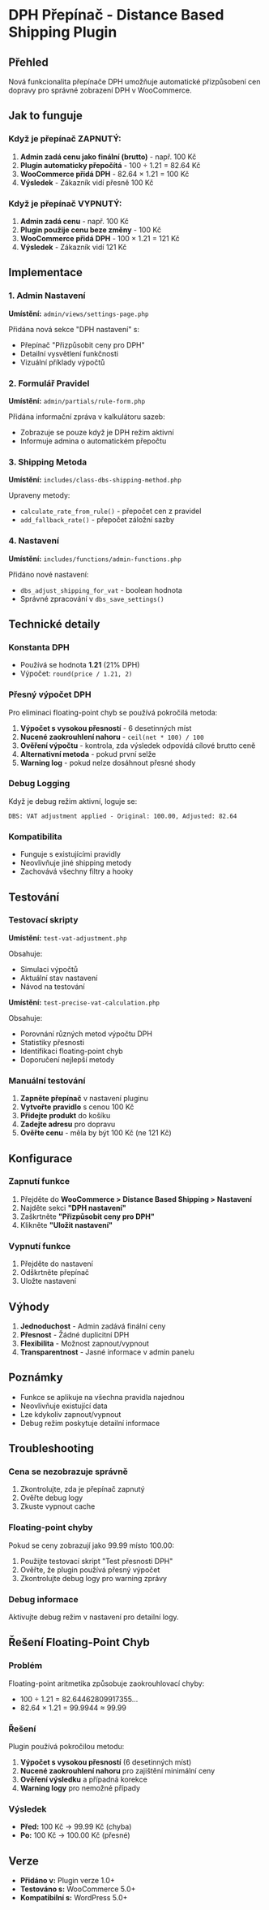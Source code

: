 # DPH Přepínač - Distance Based Shipping Plugin

## Přehled

Nová funkcionalita přepínače DPH umožňuje automatické přizpůsobení cen dopravy pro správné zobrazení DPH v WooCommerce.

## Jak to funguje

### Když je přepínač ZAPNUTÝ:

1. **Admin zadá cenu jako finální (brutto)** - např. 100 Kč
2. **Plugin automaticky přepočítá** - 100 ÷ 1.21 = 82.64 Kč
3. **WooCommerce přidá DPH** - 82.64 × 1.21 = 100 Kč
4. **Výsledek** - Zákazník vidí přesně 100 Kč

### Když je přepínač VYPNUTÝ:

1. **Admin zadá cenu** - např. 100 Kč
2. **Plugin použije cenu beze změny** - 100 Kč
3. **WooCommerce přidá DPH** - 100 × 1.21 = 121 Kč
4. **Výsledek** - Zákazník vidí 121 Kč

## Implementace

### 1. Admin Nastavení

**Umístění:** `admin/views/settings-page.php`

Přidána nová sekce "DPH nastavení" s:
- Přepínač "Přizpůsobit ceny pro DPH"
- Detailní vysvětlení funkčnosti
- Vizuální příklady výpočtů

### 2. Formulář Pravidel

**Umístění:** `admin/partials/rule-form.php`

Přidána informační zpráva v kalkulátoru sazeb:
- Zobrazuje se pouze když je DPH režim aktivní
- Informuje admina o automatickém přepočtu

### 3. Shipping Metoda

**Umístění:** `includes/class-dbs-shipping-method.php`

Upraveny metody:
- `calculate_rate_from_rule()` - přepočet cen z pravidel
- `add_fallback_rate()` - přepočet záložní sazby

### 4. Nastavení

**Umístění:** `includes/functions/admin-functions.php`

Přidáno nové nastavení:
- `dbs_adjust_shipping_for_vat` - boolean hodnota
- Správné zpracování v `dbs_save_settings()`

## Technické detaily

### Konstanta DPH
- Používá se hodnota **1.21** (21% DPH)
- Výpočet: `round(price / 1.21, 2)`

### Přesný výpočet DPH
Pro eliminaci floating-point chyb se používá pokročilá metoda:
1. **Výpočet s vysokou přesností** - 6 desetinných míst
2. **Nucené zaokrouhlení nahoru** - `ceil(net * 100) / 100`
3. **Ověření výpočtu** - kontrola, zda výsledek odpovídá cílové brutto ceně
4. **Alternativní metoda** - pokud první selže
5. **Warning log** - pokud nelze dosáhnout přesné shody

### Debug Logging
Když je debug režim aktivní, loguje se:
```
DBS: VAT adjustment applied - Original: 100.00, Adjusted: 82.64
```

### Kompatibilita
- Funguje s existujícími pravidly
- Neovlivňuje jiné shipping metody
- Zachovává všechny filtry a hooky

## Testování

### Testovací skripty
**Umístění:** `test-vat-adjustment.php`

Obsahuje:
- Simulaci výpočtů
- Aktuální stav nastavení
- Návod na testování

**Umístění:** `test-precise-vat-calculation.php`

Obsahuje:
- Porovnání různých metod výpočtu DPH
- Statistiky přesnosti
- Identifikaci floating-point chyb
- Doporučení nejlepší metody

### Manuální testování

1. **Zapněte přepínač** v nastavení pluginu
2. **Vytvořte pravidlo** s cenou 100 Kč
3. **Přidejte produkt** do košíku
4. **Zadejte adresu** pro dopravu
5. **Ověřte cenu** - měla by být 100 Kč (ne 121 Kč)

## Konfigurace

### Zapnutí funkce
1. Přejděte do **WooCommerce > Distance Based Shipping > Nastavení**
2. Najděte sekci **"DPH nastavení"**
3. Zaškrtněte **"Přizpůsobit ceny pro DPH"**
4. Klikněte **"Uložit nastavení"**

### Vypnutí funkce
1. Přejděte do nastavení
2. Odškrtněte přepínač
3. Uložte nastavení

## Výhody

1. **Jednoduchost** - Admin zadává finální ceny
2. **Přesnost** - Žádné duplicitní DPH
3. **Flexibilita** - Možnost zapnout/vypnout
4. **Transparentnost** - Jasné informace v admin panelu

## Poznámky

- Funkce se aplikuje na všechna pravidla najednou
- Neovlivňuje existující data
- Lze kdykoliv zapnout/vypnout
- Debug režim poskytuje detailní informace

## Troubleshooting

### Cena se nezobrazuje správně
1. Zkontrolujte, zda je přepínač zapnutý
2. Ověřte debug logy
3. Zkuste vypnout cache

### Floating-point chyby
Pokud se ceny zobrazují jako 99.99 místo 100.00:
1. Použijte testovací skript "Test přesnosti DPH"
2. Ověřte, že plugin používá přesný výpočet
3. Zkontrolujte debug logy pro warning zprávy

### Debug informace
Aktivujte debug režim v nastavení pro detailní logy.

## Řešení Floating-Point Chyb

### Problém
Floating-point aritmetika způsobuje zaokrouhlovací chyby:
- 100 ÷ 1.21 = 82.64462809917355...
- 82.64 × 1.21 = 99.9944 ≈ 99.99

### Řešení
Plugin používá pokročilou metodu:
1. **Výpočet s vysokou přesností** (6 desetinných míst)
2. **Nucené zaokrouhlení nahoru** pro zajištění minimální ceny
3. **Ověření výsledku** a případná korekce
4. **Warning logy** pro nemožné případy

### Výsledek
- **Před:** 100 Kč → 99.99 Kč (chyba)
- **Po:** 100 Kč → 100.00 Kč (přesné)

## Verze

- **Přidáno v:** Plugin verze 1.0+
- **Testováno s:** WooCommerce 5.0+
- **Kompatibilní s:** WordPress 5.0+ 